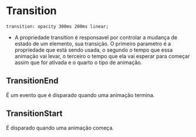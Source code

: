 

# Transition

```
transition: opacity 300ms 200ms linear;
```

- A propriedade transition é responsavel por controlar a mudança de estado de um elemento, sua transição.
O primeiro parametro é a propriedade que está sendo usada, o segundo o tempo que essa animação vai levar, o terceiro o tempo que ela vai esperar para começar assim que for ativada e o quarto o tipo de animação.


## TransitionEnd
É um evento que é disparado quando uma animação termina.

## TransitionStart
É disparado quando uma animação começa.